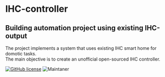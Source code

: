 # IHC-controller
## Building automation project using existing IHC-output

The project implements a system that uses existing IHC smart home for domotic tasks.<br/>
The main objective is to create an unofficial open-sourced IHC controller. 

[![GitHub license](https://img.shields.io/github/license/Naereen/StrapDown.js.svg)](https://github.com/jellyfish101/IHC-controller/blob/master/LICENSE)
![Maintaner](https://img.shields.io/badge/author-@jellyfish101-blue)
